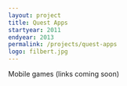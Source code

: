 ```yaml
---
layout: project
title: Quest Apps
startyear: 2011
endyear: 2013
permalink: /projects/quest-apps
logo: filbert.jpg
---
```


Mobile games (links coming soon)